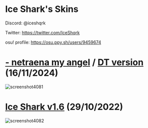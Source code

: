 # Ice Shark's Skins

Discord: @iceshqrk

Twitter: https://twitter.com/IceShqrk

osu! profile: https://osu.ppy.sh/users/9459674

# [- netraena my angel](https://www.mediafire.com/file/dxcuf23xdqa7elw/-_netraena_my_angel.osk/file) / [DT version](https://www.mediafire.com/file/2mkjogstrkrydgu/-_netraena_my_DT_angel.osk/file) (16/11/2024)
![screenshot4081](https://files.catbox.moe/ot986o.png)

# [Ice Shark v1.6](https://www.mediafire.com/file/ojnaczhrmuplo8s/Ice_Shark_v1.6.osk/file) (29/10/2022)
![screenshot4082](https://files.catbox.moe/l70fve.png)


